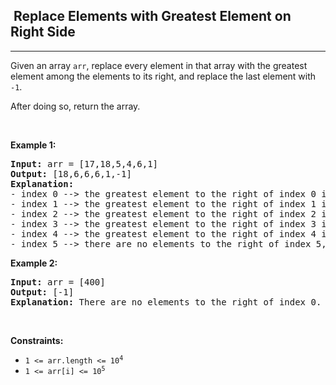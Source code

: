 <h2>  Replace Elements with Greatest Element on Right Side</h2><hr><div><p>Given an array <code>arr</code>,&nbsp;replace every element in that array with the greatest element among the elements to its&nbsp;right, and replace the last element with <code>-1</code>.</p>

<p>After doing so, return the array.</p>

<p>&nbsp;</p>
<p><strong>Example 1:</strong></p>

<pre><strong>Input:</strong> arr = [17,18,5,4,6,1]
<strong>Output:</strong> [18,6,6,6,1,-1]
<strong>Explanation:</strong> 
- index 0 --&gt; the greatest element to the right of index 0 is index 1 (18).
- index 1 --&gt; the greatest element to the right of index 1 is index 4 (6).
- index 2 --&gt; the greatest element to the right of index 2 is index 4 (6).
- index 3 --&gt; the greatest element to the right of index 3 is index 4 (6).
- index 4 --&gt; the greatest element to the right of index 4 is index 5 (1).
- index 5 --&gt; there are no elements to the right of index 5, so we put -1.
</pre>

<p><strong>Example 2:</strong></p>

<pre><strong>Input:</strong> arr = [400]
<strong>Output:</strong> [-1]
<strong>Explanation:</strong> There are no elements to the right of index 0.
</pre>

<p>&nbsp;</p>
<p><strong>Constraints:</strong></p>

<ul>
	<li><code>1 &lt;= arr.length &lt;= 10<sup>4</sup></code></li>
	<li><code>1 &lt;= arr[i] &lt;= 10<sup>5</sup></code></li>
</ul>
</div>